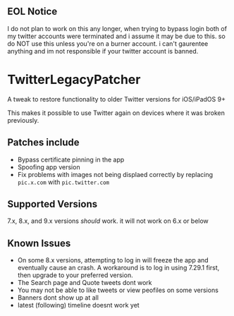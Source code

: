 ## EOL Notice
I do not plan to work on this any longer, when trying to bypass login both of my twitter accounts were terminated and i assume it may be due to this. so do NOT use this unless you're on a burner account. i can't gaurentee anything and im not responsible if your twitter account is banned.

# TwitterLegacyPatcher

A tweak to restore functionality to older Twitter versions for iOS/iPadOS 9+

This makes it possible to use Twitter again on devices where it was broken previously.

## Patches include
- Bypass certificate pinning in the app
- Spoofing app version
- Fix problems with images not being displaed correctly by replacing `pic.x.com` with `pic.twitter.com`

## Supported Versions

7.x, 8.x, and 9.x versions *should* work. it will not work on 6.x or below

## Known Issues

- On some 8.x versions, attempting to log in will freeze the app and eventually cause an crash. A workaround is to log in using 7.29.1 first, then upgrade to your preferred version.
- The Search page and Quote tweets dont work
- You may not be able to like tweets or view peofiles on some versions
- Banners dont show up at all
- latest (following) timeline doesnt work yet
